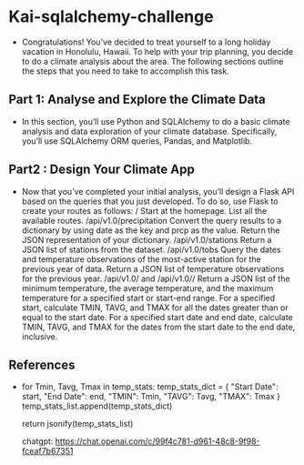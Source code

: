 # Kai-sqlalchemy-challenge
- Congratulations! You've decided to treat yourself to a long holiday vacation in Honolulu, Hawaii. To help with your trip planning, you decide to do a climate analysis about the area. The following sections outline the steps that you need to take to accomplish this task.

## Part 1: Analyse and Explore the Climate Data

- In this section, you’ll use Python and SQLAlchemy to do a basic climate analysis and data exploration of your climate database. Specifically, you’ll use SQLAlchemy ORM queries, Pandas, and Matplotlib.

## Part2 : Design Your Climate App

- Now that you’ve completed your initial analysis, you’ll design a Flask API based on the queries that you just developed. To do so, use Flask to create your routes as follows:
/
Start at the homepage.
List all the available routes.
/api/v1.0/precipitation
Convert the query results to a dictionary by using date as the key and prcp as the value.
Return the JSON representation of your dictionary.
/api/v1.0/stations
Return a JSON list of stations from the dataset.
/api/v1.0/tobs
Query the dates and temperature observations of the most-active station for the previous year of data.
Return a JSON list of temperature observations for the previous year.
/api/v1.0/<start> and /api/v1.0/<start>/<end>
Return a JSON list of the minimum temperature, the average temperature, and the maximum temperature for a specified start or start-end range.
For a specified start, calculate TMIN, TAVG, and TMAX for all the dates greater than or equal to the start date.
For a specified start date and end date, calculate TMIN, TAVG, and TMAX for the dates from the start date to the end date, inclusive.

## References
- for Tmin, Tavg, Tmax in temp_stats:
        temp_stats_dict = {
            "Start Date": start,
            "End Date": end,
            "TMIN": Tmin,
            "TAVG": Tavg,
            "TMAX": Tmax
        }
        temp_stats_list.append(temp_stats_dict)
        
    return jsonify(temp_stats_list)

    chatgpt: https://chat.openai.com/c/99f4c781-d961-48c8-9f98-fceaf7b67351







